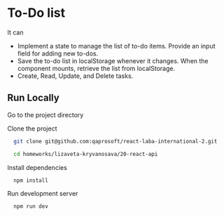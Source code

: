 # To-Do list

It can

- Implement a state to manage the list of to-do items. Provide an input field for adding new to-dos.
- Save the to-do list in localStorage whenever it changes. When the component mounts, retrieve the list from localStorage.
- Create, Read, Update, and Delete tasks.

## Run Locally

Go to the project directory

Clone the project

```bash
  git clone git@github.com:qaprosoft/react-laba-international-2.git
```

```bash
  cd homeworks/lizaveta-kryvanosava/20-react-api
```

Install dependencies

```bash
  npm install
```

Run development server

```bash
  npm run dev
```
